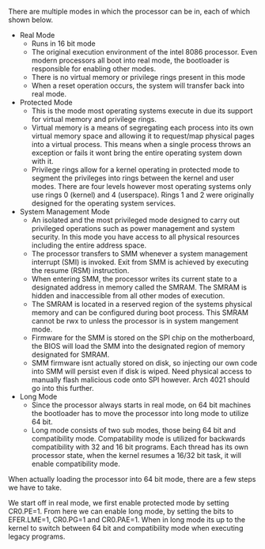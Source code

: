 There are multiple modes in which the processor can be in, each of which shown below.

* Real Mode
  * Runs in 16 bit mode
  * The original execution environment of the intel 8086 processor. Even modern processors all boot into real mode, the bootloader is responsible for enabling other modes.
  * There is no virtual memory or privilege rings present in this mode
  * When a reset operation occurs, the system will transfer back into real mode.
* Protected Mode
  * This is the mode most operating systems execute in due its support for virtual memory and privilege rings.
  * Virtual memory is a means of segregating each process into its own virtual memory space and allowing it to request/map physical pages into a virtual process. This means when a single process throws an exception or fails it wont bring the entire operating system down with it.
  * Privilege rings allow for a kernel operating in protected mode to segment the privileges into rings between the kernel and user modes. There are four levels however most operating systems only use rings 0 (kernel) and 4 (userspace). Rings 1 and 2 were originally designed for the operating system services.
* System Management Mode
  * An isolated and the most privileged mode designed to carry out privileged operations such as power management and system security. In this mode you have access to all physical resources including the entire address space.
  * The processor transfers to SMM whenever a system management interrupt (SMI) is invoked. Exit from SMM is achieved by executing the resume (RSM) instruction.
  * When entering SMM, the processor writes its current state to a designated address in memory called the SMRAM. The SMRAM is hidden and inaccessible from all other modes of execution.
  * The SMRAM is located in a reserved region of the systems physical memory and can be configured during boot process. This SMRAM cannot be rwx to unless the processor is in system mangement mode.
  * Firmware for the SMM is stored on the SPI chip on the motherboard, the BIOS will load the SMM into the designated region of memory designated for SMRAM. 
  * SMM firmware isnt actually stored on disk, so injecting our own code into SMM will persist even if disk is wiped. Need physical access to manually flash malicious code onto SPI however. Arch 4021 should go into this further.
* Long Mode
  * Since the processor always starts in real mode, on 64 bit machines the bootloader has to move the processor into long mode to utilize 64 bit.
  * Long mode consists of two sub modes, those being 64 bit and compatibility mode. Compatability mode is utilized for backwards compatibility with 32 and 16 bit programs. Each thread has its own processor state, when the kernel resumes a 16/32 bit task, it will enable compatibility mode.

When actually loading the processor into 64 bit mode, there are a few steps we have to take.

We start off in real mode, we first enable protected mode by setting CR0.PE=1. From here we can enable long mode, by setting the bits to EFER.LME=1, CR0.PG=1 and CR0.PAE=1. When in long mode its up to the kernel to switch between 64 bit and compatibility mode when executing legacy programs.
